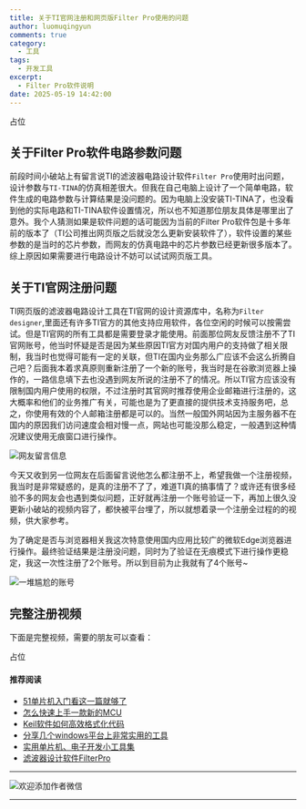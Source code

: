 ```yaml
---
title: 关于TI官网注册和网页版Filter Pro使用的问题
author: luomuqingyun
comments: true
category:
  - 工具
tags:
  - 开发工具
excerpt:
  - Filter Pro软件说明
date: 2025-05-19 14:42:00
---
```

占位
## 关于Filter Pro软件电路参数问题
前段时间小破站上有留言说TI的滤波器电路设计软件`Filter Pro`使用时出问题，设计参数与`TI-TINA`的仿真相差很大。但我在自己电脑上设计了一个简单电路，软件生成的电路参数与计算结果是没问题的。因为电脑上没安装TI-TINA了，也没看到他的实际电路和TI-TINA软件设置情况，所以也不知道那位朋友具体是哪里出了意外。我个人猜测如果是软件问题的话可能因为当前的Filter Pro软件包是十多年前的版本了（TI公司推出网页版之后就没怎么更新安装软件了），软件设置的某些参数的是当时的芯片参数，而网友的仿真电路中的芯片参数已经更新很多版本了。综上原因如果需要进行电路设计不妨可以试试网页版工具。
## 关于TI官网注册问题
TI网页版的滤波器电路设计工具在TI官网的设计资源库中，名称为`Filter designer`,里面还有许多TI官方的其他支持应用软件，各位空闲的时候可以按需尝试。但是TI官网的所有工具都是需要登录才能使用。前面那位网友反馈注册不了TI官网账号，他当时怀疑是否是因为某些原因TI官方对国内用户的支持做了相关限制，我当时也觉得可能有一定的关联，但TI在国内业务那么广应该不会这么折腾自己吧？后面我本着求真原则重新注册了一个新的账号，我当时是在谷歌浏览器上操作的，一路信息填下去也没遇到网友所说的注册不了的情况。所以TI官方应该没有限制国内用户使用的权限，不过注册时其官网时推荐使用企业邮箱进行注册的，这大概率和他们的业务推广有关，可能也是为了更直接的提供技术支持服务吧，总之，你使用有效的个人邮箱注册都是可以的。当然一般国外网站因为主服务器不在国内的原因我们访问速度会相对慢一点，网站也可能没那么稳定，一般遇到这种情况建议使用无痕窗口进行操作。

![网友留言信息](https://files.mdnice.com/user/38598/46c37866-acfe-4744-85bb-337da97a1ceb.png)

今天又收到另一位网友在后面留言说他怎么都注册不上，希望我做一个注册视频，我当时是非常疑惑的，是真的注册不了了，难道TI真的搞事情了？或许还有很多经验不多的网友会也遇到类似问题，正好就再注册一个账号验证一下，再加上很久没更新小破站的视频内容了，都快被平台埋了，所以就想着录一个注册全过程的的视频，供大家参考。

为了确定是否与浏览器相关我这次特意使用国内应用比较广的微软Edge浏览器进行操作。最终验证结果是注册没问题，同时为了验证在无痕模式下进行操作更稳定，我这一次性注册了2个账号。所以到目前为止我就有了4个账号~

![一堆尴尬的账号](https://files.mdnice.com/user/38598/ca6b9431-0605-46f0-b773-f289277d1641.png)

## 完整注册视频
下面是完整视频，需要的朋友可以查看：

占位

#### 推荐阅读
- [51单片机入门看这一篇就够了](https://mp.weixin.qq.com/s?__biz=MzI1OTQ4MTg4Ng==&mid=2247485523&idx=1&sn=b7fcd1b86e2467d6f03b1a520c39bb06&chksm=ea790022dd0e893452c4994fa16d63111b16d9878c303712f695b58b7af360b7b18c1ed4b201&token=1711068967&lang=zh_CN#rd)
- [怎么快速上手一款新的MCU](https://mp.weixin.qq.com/s?__biz=MzI1OTQ4MTg4Ng==&mid=2247485581&idx=1&sn=b36e6536717774f7931c7aa93d5b237a&chksm=ea7900fcdd0e89ea0db13737720edc996fcb3fdbab3e43b4a92316240ac66d4b5a8bf9a07e78&token=466212876&lang=zh_CN#rd)
- [Keil软件如何高效格式化代码](https://mp.weixin.qq.com/s?__biz=MzI1OTQ4MTg4Ng==&mid=2247485572&idx=1&sn=17cefa35d9d660083d419a7e9b6db6f7&chksm=ea7900f5dd0e89e35b65ba26354cc69ad24f686d8e18abd34e0932567a9345e8c9ed653eee6b&token=1711068967&lang=zh_CN#rd)
- [分享几个windows平台上非常实用的工具](https://mp.weixin.qq.com/s?__biz=MzI1OTQ4MTg4Ng==&mid=2247485420&idx=2&sn=728ca4abbadf7caf51c392e7d7045cbe&chksm=ea790f9ddd0e868b9fa162c80db1876199845f387bbe851c8d38a4e8412329ae635916c13cfb&token=1711068967&lang=zh_CN#rd)
- [实用单片机、电子开发小工具集](https://mp.weixin.qq.com/s?__biz=MzI1OTQ4MTg4Ng==&mid=2247485606&idx=1&sn=2b433faa2e436fc762dc538c9cf3fe14&chksm=ea7900d7dd0e89c169f8948ff3d423016c8f51f1c914eb7b0d20cba8145b9ffa54815915d67b&token=1580674001&lang=zh_CN#rd)
- [滤波器设计软件FilterPro](https://mp.weixin.qq.com/s?__biz=MzI1OTQ4MTg4Ng==&mid=2247484080&idx=1&sn=72ceac0e9c7a2601201431ca847c82f9&chksm=ea790ac1dd0e83d7630ec80d2e28acc9b99d88812d9bff7aa6b957a2352b2231d2bbf27e6d65&token=1854026269&lang=zh_CN#rd)
----
![欢迎添加作者微信](https://files.mdnice.com/user/38598/37e7b97e-a5c7-44d1-9e48-bbe22ab3141d.jpg)

----
